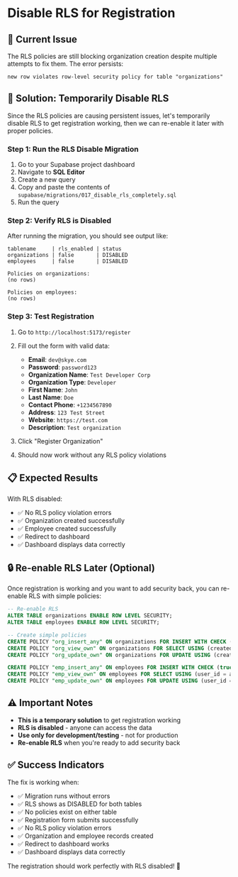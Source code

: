 # Disable RLS for Registration

## 🚨 **Current Issue**

The RLS policies are still blocking organization creation despite multiple attempts to fix them. The error persists:
```
new row violates row-level security policy for table "organizations"
```

## 🔧 **Solution: Temporarily Disable RLS**

Since the RLS policies are causing persistent issues, let's temporarily disable RLS to get registration working, then we can re-enable it later with proper policies.

### **Step 1: Run the RLS Disable Migration**

1. Go to your Supabase project dashboard
2. Navigate to **SQL Editor**
3. Create a new query
4. Copy and paste the contents of `supabase/migrations/017_disable_rls_completely.sql`
5. Run the query

### **Step 2: Verify RLS is Disabled**

After running the migration, you should see output like:
```
tablename     | rls_enabled | status
organizations | false       | DISABLED
employees     | false       | DISABLED

Policies on organizations:
(no rows)

Policies on employees:
(no rows)
```

### **Step 3: Test Registration**

1. Go to `http://localhost:5173/register`
2. Fill out the form with valid data:
   - **Email**: `dev@skye.com`
   - **Password**: `password123`
   - **Organization Name**: `Test Developer Corp`
   - **Organization Type**: `Developer`
   - **First Name**: `John`
   - **Last Name**: `Doe`
   - **Contact Phone**: `+1234567890`
   - **Address**: `123 Test Street`
   - **Website**: `https://test.com`
   - **Description**: `Test organization`

3. Click "Register Organization"
4. Should now work without any RLS policy violations

## 📋 **Expected Results**

With RLS disabled:
- ✅ No RLS policy violation errors
- ✅ Organization created successfully
- ✅ Employee created successfully
- ✅ Redirect to dashboard
- ✅ Dashboard displays data correctly

## 🔒 **Re-enable RLS Later (Optional)**

Once registration is working and you want to add security back, you can re-enable RLS with simple policies:

```sql
-- Re-enable RLS
ALTER TABLE organizations ENABLE ROW LEVEL SECURITY;
ALTER TABLE employees ENABLE ROW LEVEL SECURITY;

-- Create simple policies
CREATE POLICY "org_insert_any" ON organizations FOR INSERT WITH CHECK (true);
CREATE POLICY "org_view_own" ON organizations FOR SELECT USING (created_by = auth.uid());
CREATE POLICY "org_update_own" ON organizations FOR UPDATE USING (created_by = auth.uid());

CREATE POLICY "emp_insert_any" ON employees FOR INSERT WITH CHECK (true);
CREATE POLICY "emp_view_own" ON employees FOR SELECT USING (user_id = auth.uid());
CREATE POLICY "emp_update_own" ON employees FOR UPDATE USING (user_id = auth.uid());
```

## ⚠️ **Important Notes**

- **This is a temporary solution** to get registration working
- **RLS is disabled** - anyone can access the data
- **Use only for development/testing** - not for production
- **Re-enable RLS** when you're ready to add security back

## ✅ **Success Indicators**

The fix is working when:
- ✅ Migration runs without errors
- ✅ RLS shows as DISABLED for both tables
- ✅ No policies exist on either table
- ✅ Registration form submits successfully
- ✅ No RLS policy violation errors
- ✅ Organization and employee records created
- ✅ Redirect to dashboard works
- ✅ Dashboard displays data correctly

The registration should work perfectly with RLS disabled! 🚀
